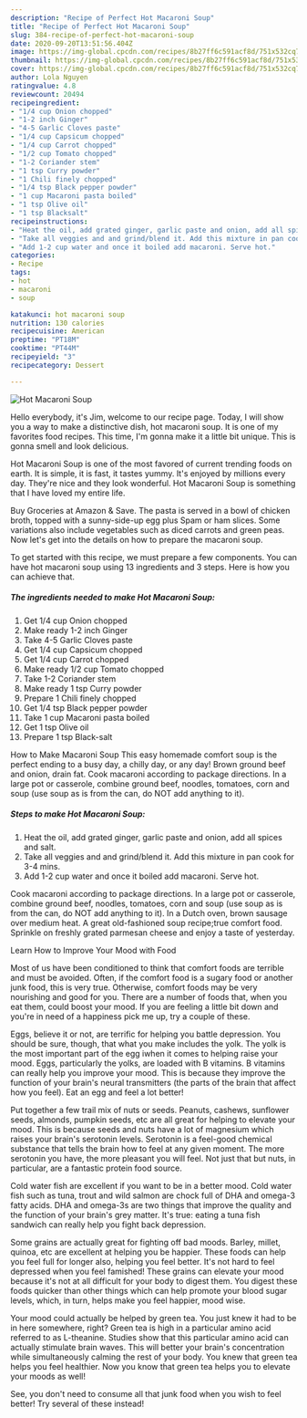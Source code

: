 ```yaml
---
description: "Recipe of Perfect Hot Macaroni Soup"
title: "Recipe of Perfect Hot Macaroni Soup"
slug: 384-recipe-of-perfect-hot-macaroni-soup
date: 2020-09-20T13:51:56.404Z
image: https://img-global.cpcdn.com/recipes/8b27ff6c591acf8d/751x532cq70/hot-macaroni-soup-recipe-main-photo.jpg
thumbnail: https://img-global.cpcdn.com/recipes/8b27ff6c591acf8d/751x532cq70/hot-macaroni-soup-recipe-main-photo.jpg
cover: https://img-global.cpcdn.com/recipes/8b27ff6c591acf8d/751x532cq70/hot-macaroni-soup-recipe-main-photo.jpg
author: Lola Nguyen
ratingvalue: 4.8
reviewcount: 20494
recipeingredient:
- "1/4 cup Onion chopped"
- "1-2 inch Ginger"
- "4-5 Garlic Cloves paste"
- "1/4 cup Capsicum chopped"
- "1/4 cup Carrot chopped"
- "1/2 cup Tomato chopped"
- "1-2 Coriander stem"
- "1 tsp Curry powder"
- "1 Chili finely chopped"
- "1/4 tsp Black pepper powder"
- "1 cup Macaroni pasta boiled"
- "1 tsp Olive oil"
- "1 tsp Blacksalt"
recipeinstructions:
- "Heat the oil, add grated ginger, garlic paste and onion, add all spices and salt."
- "Take all veggies and and grind/blend it. Add this mixture in pan cook for 3-4 mins."
- "Add 1-2 cup water and once it boiled add macaroni. Serve hot."
categories:
- Recipe
tags:
- hot
- macaroni
- soup

katakunci: hot macaroni soup 
nutrition: 130 calories
recipecuisine: American
preptime: "PT18M"
cooktime: "PT44M"
recipeyield: "3"
recipecategory: Dessert

---
```



![Hot Macaroni Soup](https://img-global.cpcdn.com/recipes/8b27ff6c591acf8d/751x532cq70/hot-macaroni-soup-recipe-main-photo.jpg)

Hello everybody, it's Jim, welcome to our recipe page. Today, I will show you a way to make a distinctive dish, hot macaroni soup. It is one of my favorites food recipes. This time, I'm gonna make it a little bit unique. This is gonna smell and look delicious.

Hot Macaroni Soup is one of the most favored of current trending foods on earth. It is simple, it is fast, it tastes yummy. It's enjoyed by millions every day. They're nice and they look wonderful. Hot Macaroni Soup is something that I have loved my entire life.

Buy Groceries at Amazon &amp; Save. The pasta is served in a bowl of chicken broth, topped with a sunny-side-up egg plus Spam or ham slices. Some variations also include vegetables such as diced carrots and green peas. Now let&#39;s get into the details on how to prepare the macaroni soup.


To get started with this recipe, we must prepare a few components. You can have hot macaroni soup using 13 ingredients and 3 steps. Here is how you can achieve that.

<!--inarticleads1-->

##### The ingredients needed to make Hot Macaroni Soup:

1. Get 1/4 cup Onion chopped
1. Make ready 1-2 inch Ginger
1. Take 4-5 Garlic Cloves paste
1. Get 1/4 cup Capsicum chopped
1. Get 1/4 cup Carrot chopped
1. Make ready 1/2 cup Tomato chopped
1. Take 1-2 Coriander stem
1. Make ready 1 tsp Curry powder
1. Prepare 1 Chili finely chopped
1. Get 1/4 tsp Black pepper powder
1. Take 1 cup Macaroni pasta boiled
1. Get 1 tsp Olive oil
1. Prepare 1 tsp Black-salt


How to Make Macaroni Soup This easy homemade comfort soup is the perfect ending to a busy day, a chilly day, or any day! Brown ground beef and onion, drain fat. Cook macaroni according to package directions. In a large pot or casserole, combine ground beef, noodles, tomatoes, corn and soup (use soup as is from the can, do NOT add anything to it). 

<!--inarticleads2-->

##### Steps to make Hot Macaroni Soup:

1. Heat the oil, add grated ginger, garlic paste and onion, add all spices and salt.
1. Take all veggies and and grind/blend it. Add this mixture in pan cook for 3-4 mins.
1. Add 1-2 cup water and once it boiled add macaroni. Serve hot.


Cook macaroni according to package directions. In a large pot or casserole, combine ground beef, noodles, tomatoes, corn and soup (use soup as is from the can, do NOT add anything to it). In a Dutch oven, brown sausage over medium heat. A great old-fashioned soup recipe;true comfort food. Sprinkle on freshly grated parmesan cheese and enjoy a taste of yesterday. 

Learn How to Improve Your Mood with Food


Most of us have been conditioned to think that comfort foods are terrible and must be avoided. Often, if the comfort food is a sugary food or another junk food, this is very true. Otherwise, comfort foods may be very nourishing and good for you. There are a number of foods that, when you eat them, could boost your mood. If you are feeling a little bit down and you're in need of a happiness pick me up, try a couple of these.

Eggs, believe it or not, are terrific for helping you battle depression. You should be sure, though, that what you make includes the yolk. The yolk is the most important part of the egg iwhen it comes to helping raise your mood. Eggs, particularly the yolks, are loaded with B vitamins. B vitamins can really help you improve your mood. This is because they improve the function of your brain's neural transmitters (the parts of the brain that affect how you feel). Eat an egg and feel a lot better!

Put together a few trail mix of nuts or seeds. Peanuts, cashews, sunflower seeds, almonds, pumpkin seeds, etc are all great for helping to elevate your mood. This is because seeds and nuts have a lot of magnesium which raises your brain's serotonin levels. Serotonin is a feel-good chemical substance that tells the brain how to feel at any given moment. The more serotonin you have, the more pleasant you will feel. Not just that but nuts, in particular, are a fantastic protein food source.

Cold water fish are excellent if you want to be in a better mood. Cold water fish such as tuna, trout and wild salmon are chock full of DHA and omega-3 fatty acids. DHA and omega-3s are two things that improve the quality and the function of your brain's grey matter. It's true: eating a tuna fish sandwich can really help you fight back depression. 

Some grains are actually great for fighting off bad moods. Barley, millet, quinoa, etc are excellent at helping you be happier. These foods can help you feel full for longer also, helping you feel better. It's not hard to feel depressed when you feel famished! These grains can elevate your mood because it's not at all difficult for your body to digest them. You digest these foods quicker than other things which can help promote your blood sugar levels, which, in turn, helps make you feel happier, mood wise.

Your mood could actually be helped by green tea. You just knew it had to be in here somewhere, right? Green tea is high in a particular amino acid referred to as L-theanine. Studies show that this particular amino acid can actually stimulate brain waves. This will better your brain's concentration while simultaneously calming the rest of your body. You knew that green tea helps you feel healthier. Now you know that green tea helps you to elevate your moods as well!

See, you don't need to consume all that junk food when you wish to feel better! Try several of these instead!

